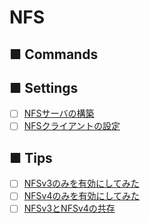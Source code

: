 # NFS
## ■ Commands

## ■ Settings
- [ ] [NFSサーバの構築](https://github.com/thetaru/memorandum/tree/master/OS/Linux/CentOS8/nfs/nfs_server)
- [ ] [NFSクライアントの設定](https://github.com/thetaru/memorandum/tree/master/OS/Linux/CentOS8/nfs/nfs_client)

## ■ Tips
- [ ] [NFSv3のみを有効にしてみた]()
- [ ] [NFSv4のみを有効にしてみた]()
- [ ] [NFSv3とNFSv4の共存]()
